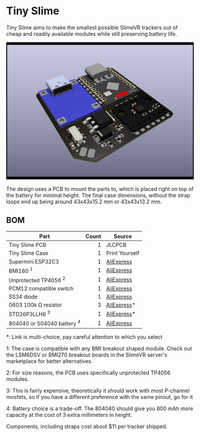 # Tiny Slime

Tiny Slime aims to make the smallest possible SlimeVR trackers out of cheap and
readily available modules while still preserving battery life.

![3D Render of the board](./images/render.jpg)

The design uses a PCB to mount the parts to, which is placed right on top of
the battery for minimal height. The final case dimensions, without the strap
loops end up being around 43x43x15.2 mm or 43x43x13.2 mm.

## BOM

| Part                                  | Count | Source                                                                |
| ------------------------------------- | ----: | --------------------------------------------------------------------- |
| Tiny Slime PCB                        |     1 | JLCPCB                                                                |
| Tiny Slime Case                       |     1 | Print Yourself                                                        |
| Supermini ESP32C3                     |     1 | [AliExpress](https://www.aliexpress.com/item/1005005877531694.html)   |
| BMI160 <sup>1</sup>                   |     1 | [AliExpress](https://www.aliexpress.com/item/4000052683444.html)      |
| Unprotected TP4056 <sup>2</sup>       |     1 | [AliExpress](https://www.aliexpress.com/item/1005006287954238.html)   |
| PCM12 compatible switch               |     1 | [AliExpress](https://www.aliexpress.com/item/4000685483225.html)      |
| SS34 diode                            |     1 | [AliExpress](https://www.aliexpress.com/item/1005002813143363.html)   |
| 0603 100k Ω resistor                  |     3 | [AliExpress](https://www.aliexpress.com/item/1005005677654015.html)\* |
| STD26P3LLH6 <sup>3</sup>              |     1 | [AliExpress](https://www.aliexpress.com/item/1005005056720962.html)\* |
| 804040 or 504040 battery <sup>4</sup> |     1 | [AliExpress](https://www.aliexpress.com/item/1005002559604104.html)   |

\*: Link is multi-choice, pay careful attention to which you select

1: The case is compatible with any BMI breakout shaped module. Check out the
LSM6DSV or BMI270 breakout boards in the SlimeVR server's marketplace for better
alternatives.

2: For size reasons, the PCB uses specifically unprotected TP4056 modules.

3: This is fairly expensive, theoretically it should work with most P-channel
mosfets, so if you have a different preference with the same pinout, go for it

4: Battery choice is a trade-off. The 804040 should give you 800 mAh more
capacity at the cost of 3 extra millimeters in height.

Components, including straps cost about $11 per tracker shipped.
